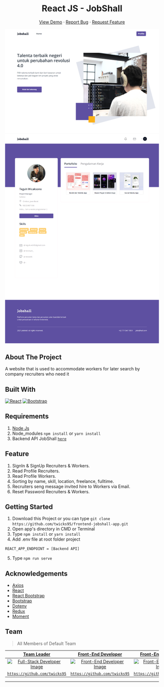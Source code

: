 <h1 align='center'>React JS - JobShall </h1>
  <p align="center">
    <a href="https://jobshall.netlify.app">View Demo</a>
    ·
    <a href="https://github.com/twicks95/frontend-jobshall-app/issues">Report Bug</a>
    ·
    <a href="https://github.com/twicks95/frontend-jobshall-app/pulls">Request Feature</a>
  </p>

![Image Banner](public/landing.png)
![Image Banner](public/worker-profile.png)

## About The Project

A website that is used to accommodate workers for later search by company recruiters who need it

## Built With

[![React](https://img.shields.io/badge/React-v17.0.2-blue)](https://github.com/facebook/react)
[![Bootstrap](https://img.shields.io/badge/Bootstrap-v4.6.x-blue)](https://github.com/react-bootstrap/react-bootstrap)

## Requirements

1. <a href="https://nodejs.org/en/download/">Node Js</a>
2. Node_modules `npm install` or `yarn install`
3. Backend API JobShall [`here`](https://github.com/twicks95/backend-jobshall-app.git)

## Feature
1. SignIn & SignUp Recruiters & Workers.
2. Read Profile Recruiters.
3. Read Profile Workers.
4. Sorting by name, skill, location, freelance, fulltime.
5. Recruiters seng message invited hire to Workers via Email.
6. Reset Password Recruiters & Workers.

## Getting Started

1. Download this Project or you can type `git clone https://github.com/twicks95/frontend-jobshall-app.git`
2. Open app's directory in CMD or Terminal
3. Type `npm install` or `yarn install`
4. Add .env file at root folder project

```sh
REACT_APP_ENDPOINT = [Backend API]
```

5. Type `npm run serve`

## Acknowledgements

- [Axios](https://www.npmjs.com/package/axios)
- [React](https://reactjs.org/)
- [React Bootstrap](https://react-bootstrap.github.io/)
- [Bootstrap](https://www.npmjs.com/package/bootstrap)
- [Dotenv](https://www.npmjs.com/package/dotenv)
- [Redux](https://www.npmjs.com/package/redux)
- [Moment](https://www.npmjs.com/package/moment)


## Team

> All Members of Default Team

|                                  <a href="#" target="_blank">**Team Leader**</a>                                   |                              <a href="#" target="_blank">**Front-End Developer**</a>                              |                                                      <a href="#" target="_blank">**Front-End Developer**</a>                                                      |                               <a href="#" target="_blank">**Back-End Developer**</a>                               |                                <a href="#" target="_blank">**Back-End Developer**</a>                                |
| :----------------------------------------------------------------------------------------------------------------: | :---------------------------------------------------------------------------------------------------------------: | :---------------------------------------------------------------------------------------------------------------------------------------------------------------: | :----------------------------------------------------------------------------------------------------------------: | :------------------------------------------------------------------------------------------------------------------: | 
| [![Full-Stack Developer Image](https://avatars.githubusercontent.com/u/38081631?v=4)](https://github.com/twicks95) | [![Front-End Developer Image](https://avatars.githubusercontent.com/u/38081631?v=4)](https://github.com/twicks95) | [![Front-End Developer Image](https://avatars.githubusercontent.com/u/67232524?s=400&u=074ea4d9ba2705d2192a9cb5aca98ffc8824f1b8&v=4)](https://github.com/doyzfin) | [![Back-End Developer Image](https://avatars.githubusercontent.com/u/72638066?v=4)](https://github.com/rifqiziyad) | [![Back-End Developer Image](https://avatars.githubusercontent.com/u/33473475?v=4)](https://github.com/rickyganteng) |
|              <a href="https://github.com/Bagusth15" target="_blank">`https://github.com/twicks95`</a>              |        <a href="https://github.com/link_github_frontend" target="_blank">`https://github.com/twicks95`</a>        |                                <a href="https://github.com/link_github_frontend" target="_blank">`https://github.com/doyzfin`</a>                                 |        <a href="https://github.com/link_github_backend" target="_blank">`https://github.com/rifqiziyad`</a>        |        <a href="https://github.com/link_github_backend" target="_blank">`https://github.com/rickyganteng`</a>        |

---
